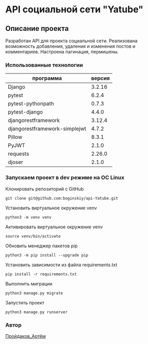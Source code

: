 # API социальной сети "Yatube"

Описание проекта
----------
Разработан API для проекта социальной сети. Реализована возможность добавления, 
удаления и изменения постов и комментариев. Настроена пагинация, пермишены.
### **Использованные технологии**

| программа                     | версия |
|-------------------------------|--------|
| Django                        | 3.2.16 |
| pytest                        | 6.2.4  |
| pytest-pythonpath             | 0.7.3  |
| pytest-django                 | 4.4.0  |
| djangorestframework           | 3.12.4 |
| djangorestframework-simplejwt | 4.7.2  |
| Pillow                        | 8.3.1  |
| PyJWT                         | 2.1.0  |
| requests                      | 2.26.0 |
| djoser                        | 2.1.0  |


### **Запускаем проект в dev режиме на OC Linux**
Клонировать репозиторий с GitHub
```
git clone git@github.com:boginskiy/api-Yatube.git
```

Установить виртуальное окружение venv
```
python3 -m venv venv
```

Aктивировать виртуальное окружение venv
```
source venv/bin/activate
```

Обновить менеджер пакетов pip
```
python3 -m pip install --upgrade pip
```

Установить зависимости из файла requirements.txt
```
pip install -r requirements.txt
```

Выполнить миграции
```
python3 manage.py migrate
```

Запустить проект
```
python3 manage.py runserver
```

### **Автор**
[Пройдаков_Артём](https://github.com/Artemproyd)